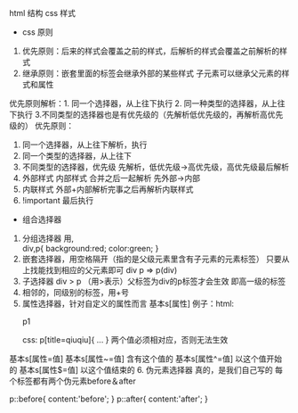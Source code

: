 html 结构 css 样式
- css 原则
1. 优先原则：后来的样式会覆盖之前的样式，后解析的样式会覆盖之前解析的样式
2. 继承原则：嵌套里面的标签会继承外部的某些样式
            子元素可以继承父元素的样式和属性

优先原则解析：1. 同一个选择器，从上往下执行
             2. 同一种类型的选择器，从上往下执行
             3.不同类型的选择器也是有优先级的（先解析低优先级的，再解析高优先级的）
优先原则：
1. 同一个选择器，从上往下解析，执行
2. 同一个类型的选择器，从上往下
3. 不同类型的选择器，优先级
先解析，低优先级->高优先级，高优先级最后解析
4. 外部样式 内部样式 合并之后一起解析
先外部->内部
5. 内联样式 外部+内部解析完事之后再解析内联样式
6. !important 最后执行

- 组合选择器
1. 分组选择器 用,  
  div,p{
    background:red;
    color:green;
  }
2. 嵌套选择器，用空格隔开（指的是父级元素里含有子元素的元素标签）
    只要从上找能找到相应的父元素即可 
    div p => p(div)
3. 子选择器 div > p （用>表示）父标签为div的p标签才会生效
    即高一级的标签
4. 相邻的，同级别的标签，用+号
5. 属性选择器，针对自定义的属性而言
  基本s[属性]
  例子：html:
      <p title="qiuqiu">p1</p>
      css:
      p[title=qiuqiu]{
        ...
      }
      两个值必须相对应，否则无法生效
  基本s[属性=值]
  基本s[属性~=值] 含有这个值的
  基本s[属性^=值] 以这个值开始的
  基本s[属性$=值] 以这个值结束的
6. 伪元素选择器
  真的，是我们自己写的
  每个标签都有两个伪元素before＆after

  p::before{
    content:'before';
  }
  p::after{
    content:'after';
  }




             
